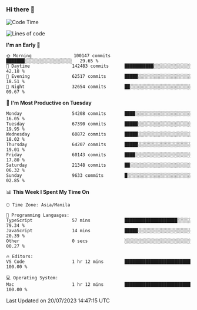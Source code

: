 ### Hi there 👋

<!--START_SECTION:waka-->
![Code Time](http://img.shields.io/badge/Code%20Time-4%2C162%20hrs%2044%20mins-blue)

![Lines of code](https://img.shields.io/badge/From%20Hello%20World%20I%27ve%20Written-119.4%20million%20lines%20of%20code-blue)

**I'm an Early 🐤** 

```text
🌞 Morning                100147 commits      ███████░░░░░░░░░░░░░░░░░░   29.65 % 
🌆 Daytime                142483 commits      ███████████░░░░░░░░░░░░░░   42.18 % 
🌃 Evening                62517 commits       █████░░░░░░░░░░░░░░░░░░░░   18.51 % 
🌙 Night                  32654 commits       ██░░░░░░░░░░░░░░░░░░░░░░░   09.67 % 
```
📅 **I'm Most Productive on Tuesday** 

```text
Monday                   54208 commits       ████░░░░░░░░░░░░░░░░░░░░░   16.05 % 
Tuesday                  67390 commits       █████░░░░░░░░░░░░░░░░░░░░   19.95 % 
Wednesday                60872 commits       █████░░░░░░░░░░░░░░░░░░░░   18.02 % 
Thursday                 64207 commits       █████░░░░░░░░░░░░░░░░░░░░   19.01 % 
Friday                   60143 commits       ████░░░░░░░░░░░░░░░░░░░░░   17.80 % 
Saturday                 21348 commits       ██░░░░░░░░░░░░░░░░░░░░░░░   06.32 % 
Sunday                   9633 commits        █░░░░░░░░░░░░░░░░░░░░░░░░   02.85 % 
```


📊 **This Week I Spent My Time On** 

```text
🕑︎ Time Zone: Asia/Manila

💬 Programming Languages: 
TypeScript               57 mins             ████████████████████░░░░░   79.34 % 
JavaScript               14 mins             █████░░░░░░░░░░░░░░░░░░░░   20.39 % 
Other                    0 secs              ░░░░░░░░░░░░░░░░░░░░░░░░░   00.27 % 

🔥 Editors: 
VS Code                  1 hr 12 mins        █████████████████████████   100.00 % 

💻 Operating System: 
Mac                      1 hr 12 mins        █████████████████████████   100.00 % 
```


 Last Updated on 20/07/2023 14:47:15 UTC
<!--END_SECTION:waka-->


<!--
**rad182/rad182** is a ✨ _special_ ✨ repository because its `README.md` (this file) appears on your GitHub profile.

Here are some ideas to get you started:

- 🔭 I’m currently working on ...
- 🌱 I’m currently learning ...
- 👯 I’m looking to collaborate on ...
- 🤔 I’m looking for help with ...
- 💬 Ask me about ...
- 📫 How to reach me: ...
- 😄 Pronouns: ...
- ⚡ Fun fact: ...
-->
